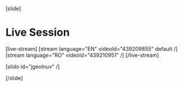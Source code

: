 [slide]
# Live Session

[live-stream]
[stream language="EN" videoId="439209855" default /]
[stream language="RO" videoId="439210951" /]
[/live-stream]

[slido id="jgeolnuv" /]

[/slide]